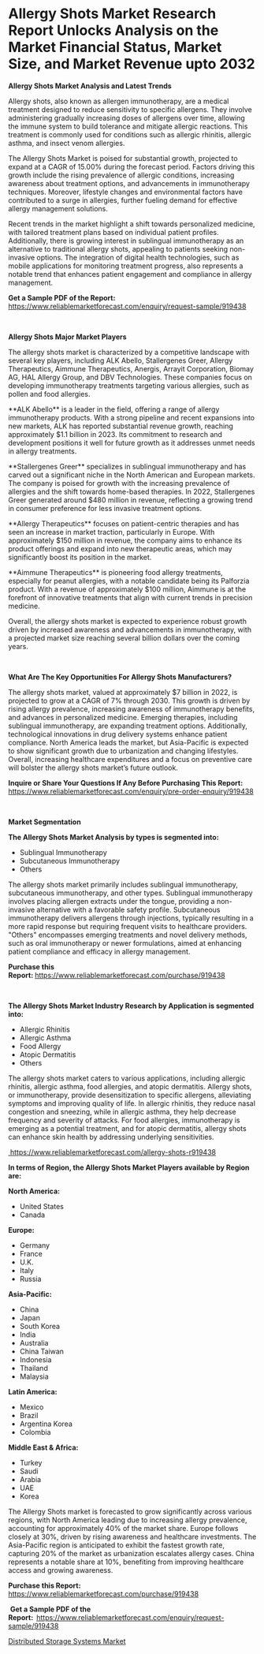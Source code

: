 <p><h1>Allergy Shots Market Research Report Unlocks Analysis on the Market Financial Status, Market Size, and Market Revenue upto 2032</h1></p><p><strong>Allergy Shots Market Analysis and Latest Trends</strong></p>
<p><p>Allergy shots, also known as allergen immunotherapy, are a medical treatment designed to reduce sensitivity to specific allergens. They involve administering gradually increasing doses of allergens over time, allowing the immune system to build tolerance and mitigate allergic reactions. This treatment is commonly used for conditions such as allergic rhinitis, allergic asthma, and insect venom allergies.</p><p>The Allergy Shots Market is poised for substantial growth, projected to expand at a CAGR of 15.00% during the forecast period. Factors driving this growth include the rising prevalence of allergic conditions, increasing awareness about treatment options, and advancements in immunotherapy techniques. Moreover, lifestyle changes and environmental factors have contributed to a surge in allergies, further fueling demand for effective allergy management solutions.</p><p>Recent trends in the market highlight a shift towards personalized medicine, with tailored treatment plans based on individual patient profiles. Additionally, there is growing interest in sublingual immunotherapy as an alternative to traditional allergy shots, appealing to patients seeking non-invasive options. The integration of digital health technologies, such as mobile applications for monitoring treatment progress, also represents a notable trend that enhances patient engagement and compliance in allergy management.</p></p>
<p><strong>Get a Sample PDF of the Report:&nbsp;</strong> <a href="https://www.reliablemarketforecast.com/enquiry/request-sample/919438?utm_campaign=2753&utm_medium=2&utm_source=Github&utm_content=ia&utm_term=05032025&utm_id=allergy-shots">https://www.reliablemarketforecast.com/enquiry/request-sample/919438</a></p>
<p>&nbsp;</p>
<p><strong>Allergy Shots Major Market Players</strong></p>
<p><p>The allergy shots market is characterized by a competitive landscape with several key players, including ALK Abello, Stallergenes Greer, Allergy Therapeutics, Aimmune Therapeutics, Anergis, Arrayit Corporation, Biomay AG, HAL Allergy Group, and DBV Technologies. These companies focus on developing immunotherapy treatments targeting various allergies, such as pollen and food allergies.</p><p>**ALK Abello** is a leader in the field, offering a range of allergy immunotherapy products. With a strong pipeline and recent expansions into new markets, ALK has reported substantial revenue growth, reaching approximately $1.1 billion in 2023. Its commitment to research and development positions it well for future growth as it addresses unmet needs in allergy treatments.</p><p>**Stallergenes Greer** specializes in sublingual immunotherapy and has carved out a significant niche in the North American and European markets. The company is poised for growth with the increasing prevalence of allergies and the shift towards home-based therapies. In 2022, Stallergenes Greer generated around $480 million in revenue, reflecting a growing trend in consumer preference for less invasive treatment options.</p><p>**Allergy Therapeutics** focuses on patient-centric therapies and has seen an increase in market traction, particularly in Europe. With approximately $150 million in revenue, the company aims to enhance its product offerings and expand into new therapeutic areas, which may significantly boost its position in the market.</p><p>**Aimmune Therapeutics** is pioneering food allergy treatments, especially for peanut allergies, with a notable candidate being its Palforzia product. With a revenue of approximately $100 million, Aimmune is at the forefront of innovative treatments that align with current trends in precision medicine.</p><p>Overall, the allergy shots market is expected to experience robust growth driven by increased awareness and advancements in immunotherapy, with a projected market size reaching several billion dollars over the coming years.</p></p>
<p>&nbsp;</p>
<p><strong>What Are The Key Opportunities For Allergy Shots Manufacturers?</strong></p>
<p><p>The allergy shots market, valued at approximately $7 billion in 2022, is projected to grow at a CAGR of 7% through 2030. This growth is driven by rising allergy prevalence, increasing awareness of immunotherapy benefits, and advances in personalized medicine. Emerging therapies, including sublingual immunotherapy, are expanding treatment options. Additionally, technological innovations in drug delivery systems enhance patient compliance. North America leads the market, but Asia-Pacific is expected to show significant growth due to urbanization and changing lifestyles. Overall, increasing healthcare expenditures and a focus on preventive care will bolster the allergy shots market’s future outlook.</p></p>
<p><strong>Inquire or Share Your Questions If Any Before Purchasing This Report:</strong> <a href="https://www.reliablemarketforecast.com/enquiry/pre-order-enquiry/919438?utm_campaign=2753&utm_medium=2&utm_source=Github&utm_content=ia&utm_term=05032025&utm_id=allergy-shots">https://www.reliablemarketforecast.com/enquiry/pre-order-enquiry/919438</a></p>
<p>&nbsp;</p>
<p><strong>Market Segmentation</strong></p>
<p><strong>The Allergy Shots Market Analysis by types is segmented into:</strong></p>
<p><ul><li>Sublingual Immunotherapy</li><li>Subcutaneous Immunotherapy</li><li>Others</li></ul></p>
<p><p>The allergy shots market primarily includes sublingual immunotherapy, subcutaneous immunotherapy, and other types. Sublingual immunotherapy involves placing allergen extracts under the tongue, providing a non-invasive alternative with a favorable safety profile. Subcutaneous immunotherapy delivers allergens through injections, typically resulting in a more rapid response but requiring frequent visits to healthcare providers. "Others" encompasses emerging treatments and novel delivery methods, such as oral immunotherapy or newer formulations, aimed at enhancing patient compliance and efficacy in allergy management.</p></p>
<p><strong>Purchase this Report:&nbsp;</strong><a href="https://www.reliablemarketforecast.com/purchase/919438?utm_campaign=2753&utm_medium=2&utm_source=Github&utm_content=ia&utm_term=05032025&utm_id=allergy-shots">https://www.reliablemarketforecast.com/purchase/919438</a></p>
<p>&nbsp;</p>
<p><strong>The Allergy Shots Market Industry Research by Application is segmented into:</strong></p>
<p><ul><li>Allergic Rhinitis</li><li>Allergic Asthma</li><li>Food Allergy</li><li>Atopic Dermatitis</li><li>Others</li></ul></p>
<p><p>The allergy shots market caters to various applications, including allergic rhinitis, allergic asthma, food allergies, and atopic dermatitis. Allergy shots, or immunotherapy, provide desensitization to specific allergens, alleviating symptoms and improving quality of life. In allergic rhinitis, they reduce nasal congestion and sneezing, while in allergic asthma, they help decrease frequency and severity of attacks. For food allergies, immunotherapy is emerging as a potential treatment, and for atopic dermatitis, allergy shots can enhance skin health by addressing underlying sensitivities.</p></p>
<p><a href="https://www.reliablemarketforecast.com/allergy-shots-r919438?utm_campaign=2753&utm_medium=2&utm_source=Github&utm_content=ia&utm_term=05032025&utm_id=allergy-shots">&nbsp;https://www.reliablemarketforecast.com/allergy-shots-r919438</a></p>
<p><strong>In terms of Region, the Allergy Shots Market Players available by Region are:</strong></p>
<p>
    <p> <strong> North America: </strong>
        <ul>
            <li>United States</li>
            <li>Canada</li>
        </ul>
        </p> 
    <p> <strong> Europe: </strong>
        <ul>
            <li>Germany</li>
            <li>France</li>
            <li>U.K.</li>
            <li>Italy</li>
            <li>Russia</li>
        </ul>
        </p> 
    <p> <strong> Asia-Pacific: </strong>
        <ul>
            <li>China</li>
            <li>Japan</li>
            <li>South Korea</li>
            <li>India</li>
            <li>Australia</li>
            <li>China Taiwan</li>
            <li>Indonesia</li>
            <li>Thailand</li>
            <li>Malaysia</li>
        </ul>
        </p> 
    <p> <strong> Latin America: </strong>
        <ul>
            <li>Mexico</li>
            <li>Brazil</li>
            <li>Argentina Korea</li>
            <li>Colombia</li>
        </ul>
        </p> 
    <p> <strong> Middle East & Africa: </strong>
        <ul>
            <li>Turkey</li>
            <li>Saudi</li>
            <li>Arabia</li>
            <li>UAE</li>
            <li>Korea</li>
        </ul>
    </p>
    </p>
<p><p>The Allergy Shots market is forecasted to grow significantly across various regions, with North America leading due to increasing allergy prevalence, accounting for approximately 40% of the market share. Europe follows closely at 30%, driven by rising awareness and healthcare investments. The Asia-Pacific region is anticipated to exhibit the fastest growth rate, capturing 20% of the market as urbanization escalates allergy cases. China represents a notable share at 10%, benefiting from improving healthcare access and growing awareness.</p></p>
<p><strong>Purchase this Report: </strong><a href="https://www.reliablemarketforecast.com/purchase/919438?utm_campaign=2753&utm_medium=2&utm_source=Github&utm_content=ia&utm_term=05032025&utm_id=allergy-shots">https://www.reliablemarketforecast.com/purchase/919438</a></p>
<p>&nbsp;<strong>Get a Sample PDF of the Report:&nbsp;&nbsp;</strong><a href="https://www.reliablemarketforecast.com/enquiry/request-sample/919438?utm_campaign=2753&utm_medium=2&utm_source=Github&utm_content=ia&utm_term=05032025&utm_id=allergy-shots">https://www.reliablemarketforecast.com/enquiry/request-sample/919438</a></p>
<p><strong></strong></p>
<p><p><a href="https://github.com/semiensamuel72378/Market-Research-Report-List-1/blob/main/distributed-storage-systems-market.md?utm_campaign=2753&utm_medium=2&utm_source=Github&utm_content=ia&utm_term=05032025&utm_id=allergy-shots">Distributed Storage Systems Market</a></p></p>